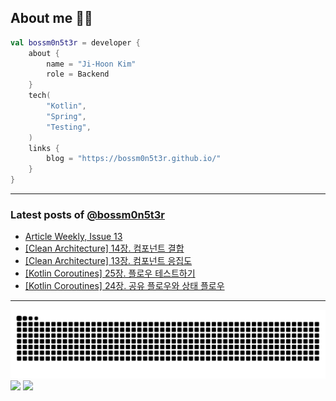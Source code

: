 ## About me 🧑‍💻

```kotlin
val bossm0n5t3r = developer {
    about {
        name = "Ji-Hoon Kim"
        role = Backend
    }
    tech(
        "Kotlin",
        "Spring",
        "Testing",
    )
    links {
        blog = "https://bossm0n5t3r.github.io/"
    }
}
```

---

### Latest posts of [@bossm0n5t3r](https://github.com/bossm0n5t3r)

<!-- BLOG-POST-LIST:START -->
- [Article Weekly, Issue 13](https://bossm0n5t3r.github.io/posts/article-weekly-13/)
- [[Clean Architecture] 14장. 컴포넌트 결합](https://bossm0n5t3r.github.io/books/clean-architecture-chapter14/)
- [[Clean Architecture] 13장. 컴포넌트 응집도](https://bossm0n5t3r.github.io/books/clean-architecture-chapter13/)
- [[Kotlin Coroutines] 25장. 플로우 테스트하기](https://bossm0n5t3r.github.io/books/kotlin-coroutines-chapter25/)
- [[Kotlin Coroutines] 24장. 공유 플로우와 상태 플로우](https://bossm0n5t3r.github.io/books/kotlin-coroutines-chapter24/)
<!-- BLOG-POST-LIST:END -->

---

![](https://raw.githubusercontent.com/bossm0n5t3r/bossm0n5t3r/output/github-snake.svg)
![](https://streak-stats.demolab.com?user=bossm0n5t3r)
![](https://projecteuler.net/profile/bossm0n5t3r.png)
